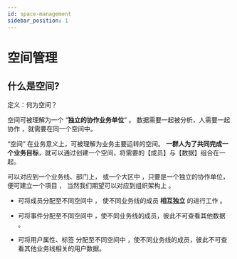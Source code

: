 ```yaml
---
id: space-management
sidebar_position: 1
---
```


# 空间管理

## 什么是空间?[](#shi-mo-shi-xiang-mu)

定义：何为空间？

空间可被理解为一个 “**独立的协作业务单位**” 。 数据需要一起被分析，人需要一起协作 ，就需要在同一个空间中。

“空间” 在业务意义上，可被理解为业务主要运转的空间。 **一群人为了共同完成一个业务目标**，就可以通过创建一个空间，将需要的【成员】与【数据】组合在一起。

可以对应到一个业务线、部门上， 或一个大区中 ，只要是一个独立的协作单位，便可建立一个項目 ， 当然我们期望可以对应到组织架构上 。

* 可将成员分配至不同空间中 ， 使不同业务线的成员 **相互独立** 的进行工作 。
    
* 可将事件分配至不同空间中 ，使不同业务线的成员，彼此不可查看其他数据 。
    
* 可将用户属性、标签 分配至不同空间中 ，使不同业务线的成员，彼此不可查看其他业务线相关的用户数据。

